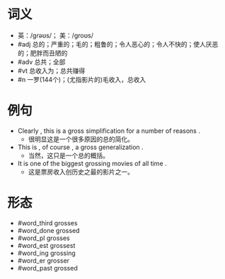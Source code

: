 # 词义
- 英：/ɡrəʊs/； 美：/ɡroʊs/
- #adj 总的；严重的；毛的；粗鲁的；令人恶心的；令人不快的；使人厌恶的；肥胖而丑陋的
- #adv 总共；全部
- #vt 总收入为；总共赚得
- #n 一罗(144个)；(尤指影片的)毛收入，总收入
# 例句
- Clearly , this is a gross simplification for a number of reasons .
	- 很明显这是一个很多原因的总的简化。
- This is , of course , a gross generalization .
	- 当然，这只是一个总的概括。
- It is one of the biggest grossing movies of all time .
	- 这是票房收入创历史之最的影片之一。
# 形态
- #word_third grosses
- #word_done grossed
- #word_pl grosses
- #word_est grossest
- #word_ing grossing
- #word_er grosser
- #word_past grossed
